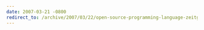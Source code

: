 ```yaml
---
date: 2007-03-21 -0800
redirect_to: /archive/2007/03/22/open-source-programming-language-zeitgeist.aspx/
---
```

